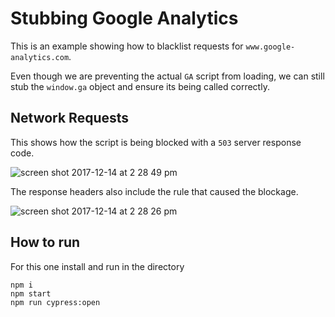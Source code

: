 # Stubbing Google Analytics

This is an example showing how to blacklist requests for `www.google-analytics.com`.

Even though we are preventing the actual `GA` script from loading, we can still stub the `window.ga` object and ensure its being called correctly.

## Network Requests

This shows how the script is being blocked with a `503` server response code.

![screen shot 2017-12-14 at 2 28 49 pm](https://user-images.githubusercontent.com/1268976/34010643-776e6550-e0db-11e7-8570-448e62354e6d.png)

The response headers also include the rule that caused the blockage.

![screen shot 2017-12-14 at 2 28 26 pm](https://user-images.githubusercontent.com/1268976/34010688-9acdcedc-e0db-11e7-9f3e-5841a332b677.png)

## How to run

For this one install and run in the directory

```
npm i
npm start
npm run cypress:open
```
